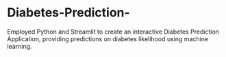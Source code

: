 # Diabetes-Prediction-
Employed Python and Streamlit to create an interactive Diabetes Prediction Application, providing predictions on diabetes likelihood using machine learning.
